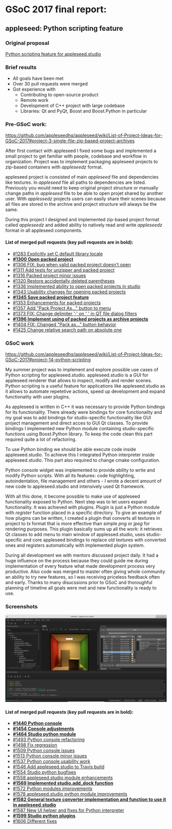 # GSoC 2017 final report:
## appleseed: Python scripting feature
### Original proposal
[Python scripting feature for appleseed.studio](Proposal.md)
### Brief results
* All goals have been met
* Over 30 pull requests were merged
* Got experience with
  * Contributing to open-source product
  * Remote work
  * Development of C++ project with large codebase
  * Libraries: Qt and PyQt, Boost and Boost.Python in particular
### Pre-GSoC work:
https://github.com/appleseedhq/appleseed/wiki/List-of-Project-Ideas-for-GSoC-2017#project-3-single-file-zip-based-project-archives

After first contact with appleseed I fixed some bugs and implemented a small project to get familiar with people, codebase and workflow in organization. Project was to implement packaging appleseed projects to zip-based containers with _appleseedz_ format.

appleseed project is consisted of main _appleseed_ file and dependencies like textures. In _appleseed_ file all paths to dependencies are listed. Previously you would need to keep original project structure or manually change paths in _appleseed_ file to be able to open projet shared by another user. With _applessedz_ projects users can easily share their scenes because all files are stored in the archive and project structure will always be the same.

During this project I designed and implemented zip-based project format called _appleseedz_ and added ability to natively read and write _appleseedz_ format in all appleseed components.

#### List of merged pull requests (key pull requests are in bold):
* [#1283 Explicitly set C default library locale](https://github.com/appleseedhq/appleseed/pull/1283)
* [**#1300 Open packed project**](https://github.com/appleseedhq/appleseed/pull/1300)
* [#1306 FIX: bug when valid packed project doesn't open](https://github.com/appleseedhq/appleseed/pull/1306)
* [#1311 Add tests for unzipper and packed project](https://github.com/appleseedhq/appleseed/pull/1311)
* [#1316 Packed project minor issues](https://github.com/appleseedhq/appleseed/pull/1316)
* [#1320 Restore accidentally deleted parentheses](https://github.com/appleseedhq/appleseed/pull/1320)
* [#1336 Implemented ability to open packed projects in studio](https://github.com/appleseedhq/appleseed/pull/1336)
* [#1343 Usability changes for opening packed projects](https://github.com/appleseedhq/appleseed/pull/1343)
* [**#1345 Save packed project feature**](https://github.com/appleseedhq/appleseed/pull/1345)
* [#1353 Enhancements for packed projects](https://github.com/appleseedhq/appleseed/pull/1353)
* [#1357 Add "Pack Project As..." button to menu](https://github.com/appleseedhq/appleseed/pull/1357)
* [#1373 FIX: Change delimiter ';' on ' ' in QT file dialog filters](https://github.com/appleseedhq/appleseed/pull/1373)
* [**#1396 Implement using of packed projects as archive projects**](https://github.com/appleseedhq/appleseed/pull/1396)
* [#1404 FIX: Changed "Pack as..." button behavior](https://github.com/appleseedhq/appleseed/pull/1404)
* [#1425 Change relative search path on absolute one](https://github.com/appleseedhq/appleseed/pull/1425)

### GSoC work
https://github.com/appleseedhq/appleseed/wiki/List-of-Project-Ideas-for-GSoC-2017#project-14-python-scripting

My summer project was to implement and explore possible use cases of Python scripting for appleseed.studio. appleseed.studio is a GUI for appleseed renderer that allows to inspect, modify and render scenes. Python scripting is a useful feature for applications like appleseed.studio as it allows to automate repetetive actions, speed up development and expand functionality with user plugins.

As appleseed is written in C++ it was necessary to provide Python bindings for its functionality. There already were bindings for core functionality and my goal was to add bindings for studio-specific functionality like GUI project management and direct acces to GUI Qt classes. To provide bindings I implemented new Python module containing studio-specific functions using Boost.Python library. To keep the code clean this part required quite a lot of refactoring.

To use Python binding we should be able execute code inside appleseed.studio. To achieve this I integrated Python interpreter inside appleseed.studio. This part also required to change cmake configuration.

Python console widget was implemented to provide ability to write and modify Python scripts. With all its features: code highlighting, autoindentation, file management and others - I wrote a decent amount of new code to appleseed.studio and intensively used Qt framework.

With all this done, it become possible to make use of appleseed functionality exposed to Python. Next step was to let users expand functionality. It was achieved with plugins. Plugin is just a Python module with _register_ function placed in a specific directory. To give an example of how plugins can be written, I created a plugin that converts all textures in project to _tx_ format that is more effective than simple _png_ or _jpeg_ for rendering purposes. This plugin basically sums up all the work: it retrieves Qt classes to add menu to main window of applessed.studio, uses studio-specific and core appleseed bindings to replace old textures with converted ones and registers automatically with implemented plugin system.

During all development we with mentors discussed project daily. It had a huge influence on the process because they could guide me during implementation of every feature what made development process very productive. Also code was merged to master often giving whole community an ability to try new features, so I was receiving priceless feedback often and early. Thanks to many disucssions prior to GSoC and thoroughful planning of timeline all goals were met and new functionality is ready to use.

### Screenshots
![Studio Gaffer Browser](studio_gaffer_browser.png)

#### List of merged pull requests (key pull requests are in bold):
* [**#1440 Python console**](https://github.com/appleseedhq/appleseed/pull/1440)
* [**#1454 Console adjustments**](https://github.com/appleseedhq/appleseed/pull/1454)
* [**#1464 Studio python module**](https://github.com/appleseedhq/appleseed/pull/1464)
* [#1493 Python console refactoring](https://github.com/appleseedhq/appleseed/pull/1493)
* [#1498 Fix regression](https://github.com/appleseedhq/appleseed/pull/1498)
* [#1509 Python console issues](https://github.com/appleseedhq/appleseed/pull/1509)
* [#1513 Python console minor issues](https://github.com/appleseedhq/appleseed/pull/1513)
* [#1537 Python console usability work](https://github.com/appleseedhq/appleseed/pull/1537)
* [#1546 Add appleseed.studio to Travis build](https://github.com/appleseedhq/appleseed/pull/1546)
* [#1554 Studio python bugfixes](https://github.com/appleseedhq/appleseed/pull/1554)
* [#1558 appleseed.studio module enhancements](https://github.com/appleseedhq/appleseed/pull/1558)
* [**#1569 Implemented studio.add_dock function**](https://github.com/appleseedhq/appleseed/pull/1569)
* [#1572 Python modules improvements](https://github.com/appleseedhq/appleseed/pull/1572)
* [#1578 appleseed.studio python module improvements](https://github.com/appleseedhq/appleseed/pull/1578)
* [**#1582 General texture converter implementation and function to use it in appleseed.studio**](https://github.com/appleseedhq/appleseed/pull/1582)
* [#1587 New UI helper and fixes for Python interpreter](https://github.com/appleseedhq/appleseed/pull/1587)
* [**#1599 Studio python plugins**](https://github.com/appleseedhq/appleseed/pull/1599)
* [#1606 Different fixes](https://github.com/appleseedhq/appleseed/pull/1606)
